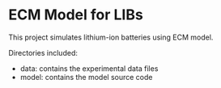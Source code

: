 # ECM Model for LIBs

This project simulates lithium-ion batteries using ECM model.

Directories included:
- data: contains the experimental data files
- model: contains the model source code